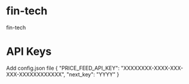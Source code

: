 # fin-tech
fin-tech

# API Keys
Add config.json file
{
  "PRICE_FEED_API_KEY": "XXXXXXXX-XXXX-XXX-XXX-XXXXXXXXXXXX",
  "next_key": "YYYY"
}
